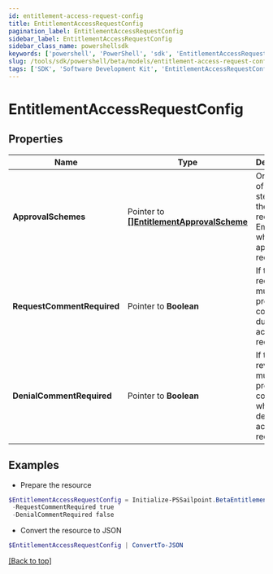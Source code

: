 ```yaml
---
id: entitlement-access-request-config
title: EntitlementAccessRequestConfig
pagination_label: EntitlementAccessRequestConfig
sidebar_label: EntitlementAccessRequestConfig
sidebar_class_name: powershellsdk
keywords: ['powershell', 'PowerShell', 'sdk', 'EntitlementAccessRequestConfig'] 
slug: /tools/sdk/powershell/beta/models/entitlement-access-request-config
tags: ['SDK', 'Software Development Kit', 'EntitlementAccessRequestConfig']
---
```



# EntitlementAccessRequestConfig

## Properties

Name | Type | Description | Notes
------------ | ------------- | ------------- | -------------
**ApprovalSchemes** |  Pointer to [**[]EntitlementApprovalScheme**](entitlement-approval-scheme) | Ordered list of approval steps for the access request. Empty when no approval is required. | [optional] 
**RequestCommentRequired** |  Pointer to **Boolean** | If the requester must provide a comment during access request. | [optional] [default to $false]
**DenialCommentRequired** |  Pointer to **Boolean** | If the reviewer must provide a comment when denying the access request. | [optional] [default to $false]

## Examples

- Prepare the resource
```powershell
$EntitlementAccessRequestConfig = Initialize-PSSailpoint.BetaEntitlementAccessRequestConfig  -ApprovalSchemes null `
 -RequestCommentRequired true `
 -DenialCommentRequired false
```

- Convert the resource to JSON
```powershell
$EntitlementAccessRequestConfig | ConvertTo-JSON
```


[[Back to top]](#) 

